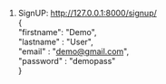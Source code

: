 1. SignUP:  http://127.0.0.1:8000/signup/   
{  
    "firstname": "Demo",  
    "lastname" : "User",  
    "email" : "demo@gmail.com",  
    "password" : "demopass"  
}

